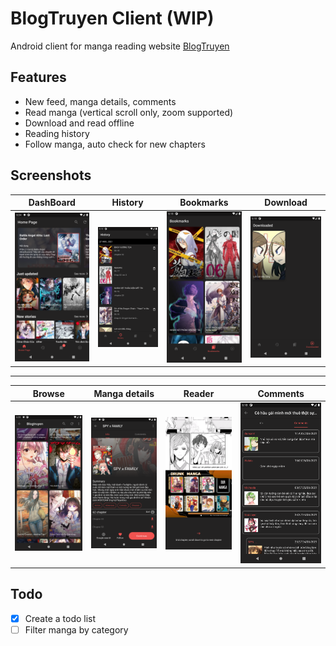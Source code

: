 # BlogTruyen Client (WIP)

Android client for manga reading website [BlogTruyen](https://blogtruyen.vn/)

## Features
-  New feed, manga details, comments
-  Read manga (vertical scroll only, zoom supported)
-  Download and read offline
-  Reading history
-  Follow manga, auto check for new chapters

## Screenshots
DashBoard    | History        | Bookmarks     | Download
------------ | -------------  | ------------- | -------------
![Dashboard](/screenShots/newDashBoard.png)|![History](/screenShots/history.png)|![Bookmarks](/screenShots/bookmarks.png)| ![Bookmarks](/screenShots/download.png)
--------------------------------------------------------------------------
Browse       | Manga details  | Reader        | Comments 
------------ | -------------  | ------------- | -------------
![Dashboard](/screenShots/browse.png)|![History](/screenShots/newDetails.png)|![Bookmarks](/screenShots/newReader.png)| ![Bookmarks](/screenShots/comments.png)

## Todo
- [x] Create a todo list
- [ ] Filter manga by category
